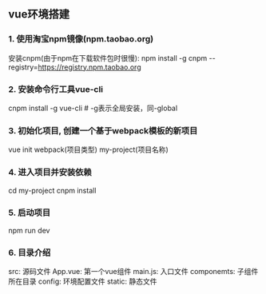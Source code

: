 ## vue环境搭建

### 1. 使用淘宝npm镜像(npm.taobao.org)
安装cnpm(由于npm在下载软件包时很慢):
npm install -g cnpm --registry=https://registry.npm.taobao.org

### 2. 安装命令行工具vue-cli
cnpm install -g vue-cli          # -g表示全局安装，同-global

### 3. 初始化项目, 创建一个基于webpack模板的新项目
vue init webpack(项目类型) my-project(项目名称)

### 4. 进入项目并安装依赖
cd my-project
cnpm install

### 5. 启动项目
npm run dev

### 6. 目录介绍
src: 源码文件
    App.vue: 第一个vue组件
    main.js: 入口文件
    componemts: 子组件所在目录
config: 环境配置文件
static: 静态文件

